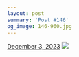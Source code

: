 ```yaml
---
layout: post
summary: 'Post #146'
og_image: 146-960.jpg
---
```


<p>
  <time>
    <a href="/146">December 3, 2023</a>
  </time>
  <a href="/146">
    <img src="{{ site.assets_url }}/146-480.jpg" srcset="{{ site.assets_url }}/146-240.jpg 240w, {{ site.assets_url }}/146-480.jpg 480w, {{ site.assets_url }}/146-720.jpg 720w, {{ site.assets_url }}/146-960.jpg 960w" sizes="(min-width: 700px) 50vw, calc(100vw - 2rem)" />
  </a>
</p>
